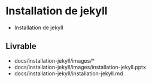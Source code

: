 # Installation de jekyll

- Installation de jekyll

## Livrable 

- docs/installation-jekyll/images/*
- docs/installation-jekyll/images/installation-jekyll.pptx
- docs/installation-jekyll/installation-jekyll.md